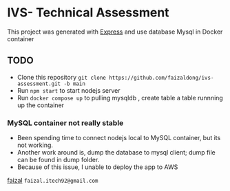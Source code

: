 # IVS- Technical Assessment

This project was generated with [Express](https://expressjs.com/) and use database Mysql in Docker container

## TODO

- Clone this repository `git clone https://github.com/faizaldong/ivs-assessment.git -b main`
- Run `npm start` to start nodejs server
- Run `docker compose up` to pulling mysqldb , create table a table runnning up the container

### MySQL container not really stable
- Been spending time to connect nodejs local to MySQL container, but its not working.
- Another work around is, dump the database to mysql client; dump file can be found in dump folder.
- Because of this issue, I unable to deploy the app to AWS

[faizal](https://www.linkedin.com/in/faizal-kamaruddin-170576104/) `faizal.itech92@gmail.com`
